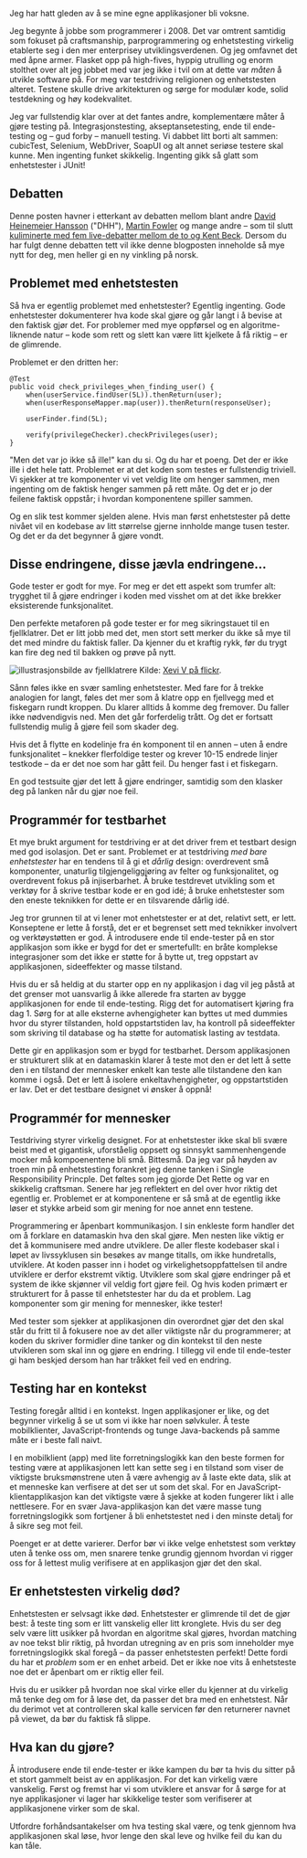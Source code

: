 Jeg har hatt gleden av å se mine egne applikasjoner bli voksne.

Jeg begynte å jobbe som programmerer i 2008. Det var omtrent samtidig som fokuset på craftsmanship, parprogrammering og
enhetstesting virkelig etablerte seg i den mer enterprisey utviklingsverdenen. Og jeg omfavnet det med åpne armer.
Flasket opp på high-fives, hyppig utrulling og enorm stolthet over alt jeg jobbet med var jeg ikke i tvil om at dette
var _måten_ å utvikle software på. For meg var testdriving religionen og enhetstesten alteret. Testene skulle drive
arkitekturen og sørge for modulær kode, solid testdekning og høy kodekvalitet.

Jeg var fullstendig klar over at det fantes andre, komplementære måter å gjøre testing på. Integrasjonstesting,
akseptansetesting, ende til ende-testing og – gud forby – manuell testing. Vi dabbet litt borti alt sammen: cubicTest,
Selenium, WebDriver, SoapUI og alt annet seriøse testere skal kunne. Men ingenting funket skikkelig. Ingenting gikk så
glatt som enhetstester i JUnit!

Debatten
--------

Denne posten havner i etterkant av debatten mellom blant andre
<a href="http://david.heinemeierhansson.com/2014/tdd-is-dead-long-live-testing.html">David Heinemeier Hansson</a>
("DHH"), <a href="http://martinfowler.com/articles/is-tdd-dead/">Martin Fowler</a> og mange andre – som til slutt
<a href="https://www.youtube.com/watch?v=z9quxZsLcfo">kuliminerte med fem live-debatter mellom de to og
Kent Beck</a>. Dersom du har fulgt denne debatten tett vil ikke denne blogposten inneholde så mye nytt for deg,
men heller gi en ny vinkling på norsk.

Problemet med enhetstesten
--------------------------

Så hva er egentlig problemet med enhetstester? Egentlig ingenting. Gode enhetstester dokumenterer hva kode skal gjøre
og går langt i å bevise at den faktisk gjør det. For problemer med mye oppførsel og en algoritme-liknende natur – kode
som rett og slett kan være litt kjelkete å få riktig – er de glimrende.

Problemet er den dritten her:

    @Test
    public void check_privileges_when_finding_user() {
        when(userService.findUser(5L)).thenReturn(user);
        when(userResponseMapper.map(user)).thenReturn(responseUser);

        userFinder.find(5L);

        verify(privilegeChecker).checkPrivileges(user);
    }

"Men det var jo ikke så ille!" kan du si. Og du har et poeng. Det der er ikke ille i det hele tatt. Problemet er at det
koden som testes er fullstendig triviell. Vi sjekker at tre komponenter vi vet veldig lite om henger sammen, men
ingenting om de faktisk henger sammen på rett måte. Og det er jo der feilene faktisk oppstår; i hvordan komponentene
spiller sammen.

Og en slik test kommer sjelden alene. Hvis man først enhetstester på dette nivået vil en kodebase av litt størrelse
gjerne innholde mange tusen tester. Og det er da det begynner å gjøre vondt.

Disse endringene, disse jævla endringene…
-----------------------------------------

Gode tester er godt for mye. For meg er det ett aspekt som trumfer alt: trygghet til å gjøre endringer i koden med
visshet om at det ikke brekker eksisterende funksjonalitet.

Den perfekte metaforen på gode tester er for meg sikringstauet til en fjellklatrer. Det er litt jobb med det, men stort
sett merker du ikke så mye til det med mindre du faktisk faller. Da kjenner du et kraftig rykk, før du trygt kan fire
deg ned til bakken og prøve på nytt.

<p class="caption">
<img src="https://bekkopen.blob.core.windows.net/attachments/86f45f40-8e09-4e0f-a3a9-1d0c109891d8" alt="illustrasjonsbilde av fjellklatrere"></img>
Kilde: <a href="https://www.flickr.com/photos/xevivarela/">Xevi V på flickr</a>.
</p>

Sånn føles ikke en svær samling enhetstester. Med fare for å trekke analogien for langt, føles det mer som å klatre opp
en fjellvegg med et fiskegarn rundt kroppen. Du klarer alltids å komme deg fremover. Du faller ikke nødvendigvis ned.
Men det går forferdelig trått. Og det er fortsatt fullstendig mulig å gjøre feil som skader deg.

Hvis det å flytte en kodelinje fra én komponent til en annen – uten å endre funksjonalitet – knekker flerfoldige tester
og krever 10-15 endrede linjer testkode – da er det noe som har gått feil. Du henger fast i et fiskegarn.

En god testsuite gjør det lett å gjøre endringer, samtidig som den klasker deg på lanken når du gjør noe feil.

Programmér for testbarhet
-------------------------

Et mye brukt argument for testdriving er at det driver frem et testbart design med god isolasjon. Det er sant.
Problemet er at testdriving _med bare enhetstester_ har en tendens til å gi et _dårlig_ design: overdrevent små
komponenter, unaturlig tilgjengeliggjøring av felter og funksjonalitet, og overdrevent fokus på injiserbarhet. Å bruke
testdrevet utvikling som et verktøy for å skrive testbar kode er en god idé; å bruke enhetstester som den eneste
teknikken for dette er en tilsvarende dårlig idé.

Jeg tror grunnen til at vi lener mot enhetstester er at det, relativt sett, er lett. Konseptene er lette å forstå, det
er et begrenset sett med teknikker involvert og verktøystøtten er god. Å introdusere ende til ende-tester på en stor
applikasjon som ikke er bygd for det er smertefullt: en bråte komplekse integrasjoner som det ikke er støtte for å
bytte ut, treg oppstart av applikasjonen, sideeffekter og masse tilstand.

Hvis du er så heldig at du starter opp en ny applikasjon i dag vil jeg påstå at det grenser mot uansvarlig å ikke
allerede fra starten av bygge applikasjonen for ende til ende-testing. Rigg det for automatisert kjøring fra dag 1.
Sørg for at alle eksterne avhengigheter kan byttes ut med dummies hvor du styrer tilstanden, hold oppstartstiden lav,
ha kontroll på sideeffekter som skriving til database og ha støtte for automatisk lasting av testdata.

Dette gir en applikasjon som er bygd for testbarhet. Dersom applikasjonen er strukturert slik at en datamaskin klarer å
teste mot den er det lett å sette den i en tilstand der mennesker enkelt kan teste alle tilstandene den kan komme i
også. Det er lett å isolere enkeltavhengigheter, og oppstartstiden er lav. Det er det testbare designet vi ønsker å oppnå!

Programmér for mennesker
------------------------

Testdriving styrer virkelig designet. For at enhetstester ikke skal bli svære beist med et gigantisk, uforståelig
oppsett og sinnsykt sammenhengende mocker må kompoenentene bli små. Bittesmå. Da jeg var på høyden av troen min på
enhetstesting forankret jeg denne tanken i Single Responsibility Princple. Det føltes som jeg gjorde Det Rette og var
en skikkelig craftsman. Senere har jeg reflektert en del over hvor riktig det egentlig er. Problemet er at komponentene
er så små at de egentlig ikke løser et stykke arbeid som gir mening for noe annet enn testene.

Programmering er åpenbart kommunikasjon. I sin enkleste form handler det om å forklare en datamaskin hva den skal gjøre.
Men nesten like viktig er det å kommunisere med andre utviklere. De aller fleste kodebaser skal i løpet av livssyklusen
sin besøkes av mange titalls, om ikke hundretalls, utviklere. At koden passer inn i hodet og virkelighetsoppfattelsen
til andre utviklere er derfor ekstremt viktig. Utviklere som skal gjøre endringer på et system de ikke skjønner vil
veldig fort gjøre feil. Og hvis koden primært er strukturert for å passe til enhetstester har du da et problem. Lag
komponenter som gir mening for mennesker, ikke tester!

Med tester som sjekker at applikasjonen din overordnet gjør det den skal står du fritt til å fokusere noe av det aller
viktigste når du programmerer; at koden du skriver formidler dine tanker og din kontekst til den neste utvikleren som
skal inn og gjøre en endring. I tillegg vil ende til ende-tester gi ham beskjed dersom han har tråkket feil ved en
endring.

Testing har en kontekst
----------------------

Testing foregår alltid i en kontekst. Ingen applikasjoner er like, og det begynner virkelig å se ut som vi ikke har noen
sølvkuler. Å teste mobilklienter, JavaScript-frontends og tunge Java-backends på samme måte er i beste fall naivt.

I en mobilklient (app) med lite forretningslogikk kan den beste formen for testing være at applikasjonen lett kan sette
seg i en tilstand som viser de viktigste bruksmønstrene uten å være avhengig av å laste ekte data, slik at et menneske
kan verfisere at det ser ut som det skal. For en JavaScript-klientapplikasjon kan det viktigste være å sjekke at koden
fungerer likt i alle nettlesere. For en svær Java-applikasjon kan det være masse tung forretningslogikk som fortjener å
bli enhetstestet ned i den minste detalj for å sikre seg mot feil.

Poenget er at dette varierer. Derfor bør vi ikke velge enhetstest som verktøy uten å tenke oss om, men snarere tenke
grundig gjennom hvordan vi rigger oss for å lettest mulig verifisere at en applikasjon gjør det den skal.

Er enhetstesten virkelig død?
-----------------------------

Enhetstesten er selvsagt ikke død. Enhetstester er glimrende til det de gjør best: å teste ting som er litt vanskelig
eller litt kronglete. Hvis du ser deg selv være litt usikker på hvordan en algoritme skal gjøres, hvordan matching av
noe tekst blir riktig, på hvordan utregning av en pris som inneholder mye forretningslogikk skal foregå – da passer
enhetstesten perfekt! Dette fordi du har et _problem_ som er en enhet arbeid. Det er ikke noe vits å enhetsteste noe
det er åpenbart om er riktig eller feil.

Hvis du er usikker på hvordan noe skal virke eller du kjenner at du virkelig må tenke deg om for å løse det, da passer
det bra med en enhetstest. Når du derimot vet at controlleren skal kalle servicen før den returnerer navnet på viewet,
da bør du faktisk få slippe.

Hva kan du gjøre?
-----------------

Å introdusere ende til ende-tester er ikke kampen du bør ta hvis du sitter på et stort gammelt beist av en applikasjon.
For det kan virkelig være vanskelig. Først og fremst har vi som utviklere et ansvar for å sørge for at nye applikasjoner
vi lager har skikkelige tester som verifiserer at applikasjonene virker som de skal.

Utfordre forhåndsantakelser om hva testing skal være, og tenk gjennom hva applikasjonen skal løse, hvor lenge den skal
leve og hvilke feil du kan du kan tåle.
